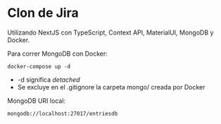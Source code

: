 # Clon de Jira

Utilizando NextJS con TypeScript, Context API, MaterialUI, MongoDB y Docker.

Para correr MongoDB con Docker:

```
docker-compose up -d
```

- -d significa _detached_
- Se excluye en el .gitignore la carpeta mongo/ creada por Docker

MongoDB URI local:

```
mongodb://localhost:27017/entriesdb
```
